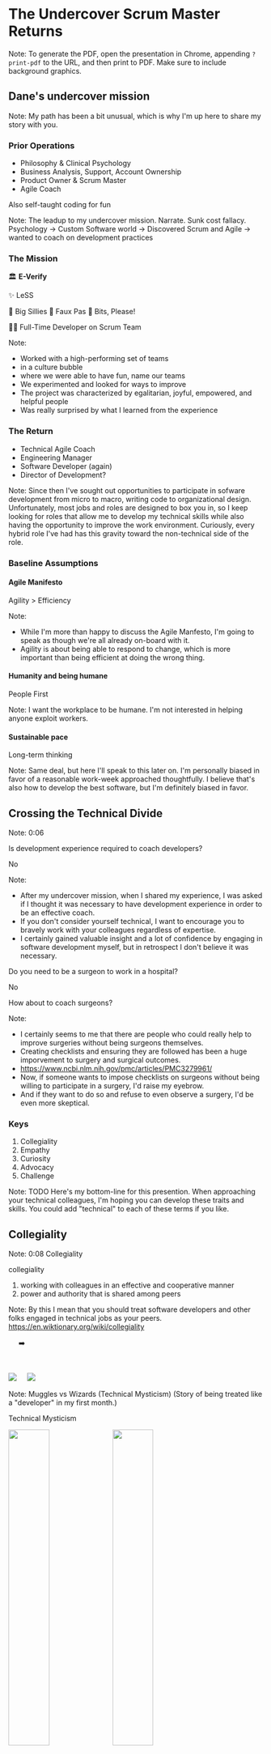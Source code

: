 <!-- .slide: data-background-image="cache/Agile2023-first-slide.jpg" data-background-size="contain" data-background-color="white" -->


<!-- .slide: data-background-image="cache/Agile2023-talk-title-slide.jpg" data-background-size="contain" data-background-color="white" -->



# The Undercover Scrum Master Returns

Note:
To generate the PDF, open the presentation in Chrome, appending `?print-pdf` to the URL, and then print to PDF. Make sure to include background graphics.


## Dane's undercover mission

Note:
My path has been a bit unusual, which is why I'm up here to share my story with you.


### Prior Operations

<ul>
<li class="fragment">Philosophy & Clinical Psychology</li>
<li class="fragment">Business Analysis, Support, Account Ownership</li>
<li class="fragment">Product Owner & Scrum Master</li>
<li class="fragment">Agile Coach</li>
</ul>

<p class="fragment">Also self-taught coding for fun</p>

Note:
The leadup to my undercover mission. Narrate.
Sunk cost fallacy.
Psychology -> Custom Software world -> Discovered Scrum and Agile -> wanted to coach on development practices


### The Mission

<p class="fragment">🏛️ <strong>E-Verify</strong></p>

<p class="fragment">✨ LeSS</p>

<p class="fragment">
🐳 Big Sillies 🦊 Faux Pas 👾 Bits, Please!
</p>

<p class="fragment">👨‍💻 Full-Time Developer on Scrum Team</p>

Note:
- Worked with a high-performing set of teams
- in a culture bubble
- where we were able to have fun, name our teams
- We experimented and looked for ways to improve
- The project was characterized by egalitarian, joyful, empowered, and helpful people
- Was really surprised by what I learned from the experience


### The Return

<ul>
<li class="fragment">Technical Agile Coach</li>
<li class="fragment">Engineering Manager</li>
<li class="fragment">Software Developer <span class="fragment">(again)</span></li>
<li class="fragment">Director of Development<span class="fragment">?</span></li>
</ul>

Note:
Since then I've sought out opportunities to participate in sofware development from micro to macro, writing code to organizational design.
Unfortunately, most jobs and roles are designed to box you in, so I keep looking for roles that allow me to develop my technical skills while also having the opportunity to improve the work environment.
Curiously, every hybrid role I've had has this gravity toward the non-technical side of the role.


### Baseline Assumptions


#### Agile Manifesto

<p class="fragment">Agility > Efficiency</p>

Note:
- While I'm more than happy to discuss the Agile Manfesto, I'm going to speak as though we're all already on-board with it.
- Agility is about being able to respond to change, which is more important than being efficient at doing the wrong thing.


#### Humanity and being humane

<p class="fragment">People First</p>

Note:
I want the workplace to be humane. I'm not interested in helping anyone exploit workers.


#### Sustainable pace

<p class="fragment">Long-term thinking</p>

Note:
Same deal, but here I'll speak to this later on. I'm personally biased in favor of a reasonable work-week approached thoughtfully. I believe that's also how to develop the best software, but I'm definitely biased in favor.



## Crossing the Technical Divide

Note:
0:06


Is development experience required to coach developers?

<p class="fragment">No</p>

Note:
- After my undercover mission, when I shared my experience, I was asked if I thought it was necessary to have development experience in order to be an effective coach.
- If you don't consider yourself technical, I want to encourage you to bravely work with your colleagues regardless of expertise.
- I certainly gained valuable insight and a lot of confidence by engaging in software development myself, but in retrospect I don't believe it was necessary.


Do you need to be a surgeon to work in a hospital?

<p class="fragment">No</p>


How about to coach surgeons?

Note:
- I certainly seems to me that there are people who could really help to improve surgeries without being surgeons themselves.
- Creating checklists and ensuring they are followed has been a huge imporvement to surgery and surgical outcomes.
- https://www.ncbi.nlm.nih.gov/pmc/articles/PMC3279961/
- Now, if someone wants to impose checklists on surgeons without being willing to participate in a surgery, I'd raise my eyebrow.
- And if they want to do so and refuse to even observe a surgery, I'd be even more skeptical.


### Keys

<ol>
<li class="fragment">Collegiality</li>
<li class="fragment">Empathy</li>
<li class="fragment">Curiosity</li>
<li class="fragment">Advocacy</li>
<li class="fragment">Challenge</li>
</ol>

Note: TODO
Here's my bottom-line for this presention.
When approaching your technical colleagues, I'm hoping you can develop these traits and skills.
You could add "technical" to each of these terms if you like.



## Collegiality

Note: 0:08 Collegiality


collegiality

1. working with colleagues in an effective and cooperative manner
2. power and authority that is shared among peers

Note:
By this I mean that you should treat software developers and other folks engaged in technical jobs as your peers.
https://en.wiktionary.org/wiki/collegiality


<img src="assets/muggle.jpg" class="fragment" />
<span style="vertical-align: 5em" class="fragment">➡️</span>
<img src="assets/wizard.jpg" class="fragment" />

Note:
Muggles vs Wizards (Technical Mysticism)
(Story of being treated like a "developer" in my first month.)


<p class="fragment strike">
Technical Mysticism
</p>


<img src="assets/blueprint.jpg" width="40%" class="fragment" />
<img src="assets/crane.jpg" width="40%" />


People who code are like
<p class="fragment strike">Crane Operators</p>
<p class="fragment">Architects</p>

Note:
Conversely, many times I've been treated as "just a worker," especially when discussing how many developers are needed and whether we can outsource and find cheaper labor.


> There are 2 hard problems in computer science: cache invalidation, naming things, and off-by-1 errors.

—Leon Bambrick

Note:
- https://twitter.com/secretGeek/status/7269997868
- https://martinfowler.com/bliki/TwoHardThings.html


Naming is hard. Words matter.

Note:
- Naming things in code is hard. We actually have discussions about this.
- Presentation by Mike Judge.
- Arlo Belshee's "Naming as a Process" https://www.digdeeproots.com/articles/naming-process/
- The names used for our roles matter too.
- Do we hold meetings for "developers-only"?
- I give in to a lot of easy terms, but I try to be careful how I speak.


Equality & Mutual Respect

Note:
Proposal: treat your technical colleagues as equals and with respect.
This is really what I'm getting after here.


ACTIVITY:

- Two stickies.
- Leave them on the easel pad on your way out.
- One thing you've done in the past to reinforce the technical divide.
- One thing you've done in the past to bridge the technical divide.

Note:
0:18


Dig deeper:

<ul>
<li class="fragment">Diversity, Equity, and Inclusion</li>
<li class="fragment">Psychological Safety <span class="fragment">(5 Ideals of DevOps)</span></li>
<li class="fragment">Clean Language</li>
<li class="fragment">Nonviolent Communication</li>
</ul>



## Empathy

Note: 0:20 Empathy


empathy

1. Identification with or understanding of the thoughts, feelings, or emotional state of another person.
2. Capacity to understand another person's point of view or the result of such understanding.

Note:
https://en.wiktionary.org/wiki/empathy


Understanding the programmers

Note: TODO
Story: as a scrum master I assumed the best of the members of my team, but I had a hard time understanding some of their preferences and behaviors. Why weren't they more excited about digging into our process and improving how we worked together? They seemed to want to just get on with the work.


Cognitive load and all the tech required

Note:
As soon as I showed up to code, I was hit with this tremendous cognitive load. I just wasn't expecting it.


<!-- .slide: data-background-image="assets/cog/cg-f-18.jpg" data-background-size="contain" data-background-color="white" data-transition="none" data-background-transition="none" -->
Note: In order just to get the code onto my machine, I had to learn to navigate...


<!-- .slide: data-background-image="assets/cog/cg-f-17.jpg" data-background-size="contain" data-background-color="white" data-transition="none" data-background-transition="none" -->
Note: Before trying to change the code I had to get it running on my laptop, but to do that I needed to set up and use...


<!-- .slide: data-background-image="assets/cog/cg-f-16.jpg" data-background-size="contain" data-background-color="white" data-transition="none" data-background-transition="none" -->
Note: I also have to run databases


<!-- .slide: data-background-image="assets/cog/cg-f-15.jpg" data-background-size="contain" data-background-color="white" data-transition="none" data-background-transition="none" -->
Note: That's all just to run the existing code. To actually do any work I need to understand the languages and frameworks used, including...


<!-- .slide: data-background-image="assets/cog/cg-f-14.jpg" data-background-size="contain" data-background-color="white" data-transition="none" data-background-transition="none" -->
Note: As a responsible developer, I also need to understand the tests and linters, which are written in...


<!-- .slide: data-background-image="assets/cog/cg-f-13.jpg" data-background-size="contain" data-background-color="white" data-transition="none" data-background-transition="none" -->
Note: The code doesn't just run on my laptop, though, so I need use tools to interact with the various systems that build and run the code, including...


<!-- .slide: data-background-image="assets/cog/cg-f-12b.jpg" data-background-size="contain" data-background-color="white" data-transition="none" data-background-transition="none" -->
Note: We've also got the logging and monitoring systems...


<!-- .slide: data-background-image="assets/cog/cg-f-12a.jpg" data-background-size="contain" data-background-color="white" data-transition="none" data-background-transition="none" -->
Note: There are other assorted technologies that come up on occasion, including...


<!-- .slide: data-background-image="assets/cog/cg-f-12.jpg" data-background-size="contain" data-background-color="white" data-transition="none" data-background-transition="none" -->
Note: (breathe) and...


<!-- .slide: data-background-image="assets/cog/cg-f-11.jpg" data-background-size="contain" data-background-color="white" data-transition="none" data-background-transition="none" -->
Note: Not to mention our communication tools.


<!-- .slide: data-background-image="assets/cog/cg-f-10.jpg" data-background-size="contain" data-background-color="white" data-transition="none" data-background-transition="none" -->
Note: That's just the languages and tools.


<!-- .slide: data-background-image="assets/cog/cg-f-09.jpg" data-background-size="contain" data-background-color="white" data-transition="none" data-background-transition="none" -->
Note: Even more important, I need to understand


<!-- .slide: data-background-image="assets/cog/cg-f-08.jpg" data-background-size="contain" data-background-color="white" data-transition="none" data-background-transition="none" -->


<!-- .slide: data-background-image="assets/cog/cg-f-07.jpg" data-background-size="contain" data-background-color="white" data-transition="none" data-background-transition="none" -->


<!-- .slide: data-background-image="assets/cog/cg-f-06.jpg" data-background-size="contain" data-background-color="white" data-transition="none" data-background-transition="none" -->


<!-- .slide: data-background-image="assets/cog/cg-f-05.jpg" data-background-size="contain" data-background-color="white" data-transition="none" data-background-transition="none" -->


<!-- .slide: data-background-image="assets/cog/cg-f-04.jpg" data-background-size="contain" data-background-color="white" data-transition="none" data-background-transition="none" -->


<!-- .slide: data-background-image="assets/cog/cg-f-03.jpg" data-background-size="contain" data-background-color="white" data-transition="none" data-background-transition="none" -->
Note: And on top of all of that, I'm trying to pay attention to


<!-- .slide: data-background-image="assets/cog/cg-f-02.jpg" data-background-size="contain" data-background-color="white" data-transition="none" data-background-transition="none" -->


<!-- .slide: data-background-image="assets/cog/cg-f-01.jpg" data-background-size="contain" data-background-color="white" data-transition="none" data-background-transition="none" -->


<!-- .slide: data-background-image="assets/cog/cg-f-00.jpg" data-background-size="contain" data-background-color="white" data-transition="none" data-background-transition="none" -->
Note: I had a little bit of an idea that all of this was going on. But when I went to do it myself, my perspective switched.


<!-- .slide: data-background-image="assets/cog/cg-f-000-reverse.jpg" data-background-size="contain" data-background-color="white" data-transition="none" data-background-transition="none" -->
Note: Navigating the code and tools were at the forefront of my mind, and the stuff I cared so much about as a Scrum Master faded into the background.


The joy of code

<div class="r-stack">
<div class="fragment fade-in-then-out">❌⚪⚪⚪⚪</div>
<div class="fragment fade-in-then-out">✅⚪⚪⚪⚪</div>
<div class="fragment fade-in-then-out">✅❌⚪⚪⚪</div>
<div class="fragment fade-in-then-out">✅✅⚪⚪⚪</div>
<div class="fragment fade-in-then-out">✅✅❌⚪⚪</div>
<div class="fragment fade-in-then-out">✅✅✅⚪⚪</div>
<div class="fragment fade-in-then-out">✅✅✅❌⚪</div>
<div class="fragment fade-in-then-out">✅✅✅✅⚪</div>
<div class="fragment fade-in-then-out">✅✅✅✅❌</div>
<div class="fragment fade-in-then-out">✅✅✅✅✅</div>
</div>

Note:
- On the other hand, there's a lot of pleasure to be found in writing code for many, including myself.
- If you enjoy solving puzzles you probably have a sense of the satisfaction that comes from getting code to work.


Thinking vs. typing

<div style="display: grid; grid-template-columns: 1fr 1fr">
<div class="fragment" data-fragment-index="2"><img src="cache/diff-big.png" /></div>
<div class="fragment" data-fragment-index="3">~3 minutes</div>
<div class="fragment" data-fragment-index="0"><img src="cache/diff-some.png" /></div>
<div class="fragment" data-fragment-index="1">~3 hours</div>
<div class="fragment"><img src="cache/diff-one.png" /></div>
<div class="fragment">~3 days</div>
</div>

Note:
0:31 Thinking vs. typing
- At a typing speed of 200 characters per minute, and a maximum line length of 80 characters, those 62 new lines should have taken me a maximum of 24 minutes, but definitely less since some of the lines are very short.


ACTIVITY:

Find an 8-letter word, such that you can repeatedly remove a single letter and still have an English word.

4-letter word example:
* chat
* cat
* at
* a

Note:
- HOW LONG WILL THIS TAKE?
- Too bad, you've only got 2 minutes, which is plenty of time to write out 36 characters.
- ACTIVITY: riddle (8 letters; like chat, cat, at, a)
- Answer is starting, staring, string, sting, sing, sin, in, i


Estimates are horrific for puzzle-solving


<!-- .slide: data-background-image="assets/patience-puzzle-together_s.jpg" data-background-size="contain" data-background-color="white" data-transition="none" data-background-transition="none" -->

Note:
- This is the existing state of the puzzle.


<!-- .slide: data-background-image="assets/patience-puzzle-apart_s.jpg" data-background-size="contain" data-background-color="white" data-transition="none" data-background-transition="none" -->

Note:
- This is the state we'd like to achieve.
- These are _incredibly_ clear requirements.
- Please to not bend or damage the pieces at all.
- Also, we need these exact pieces. Don't go buy new ones.
- Please tell me how long it will take you to complete this task.
- Silent writing: what's your estimate?


Feedback loops

<div class="r-stack">
<div class="fragment fade-in-then-out">❌⚪⚪⚪⚪</div>
<div class="fragment fade-in-then-out">⏳⚪⚪⚪⚪</div>
<div class="fragment fade-in-then-out">❌⚪⚪⚪⚪</div>
<div class="fragment fade-in-then-out">⏳⚪⚪⚪⚪</div>
<div class="fragment fade-in-then-out">✅⚪⚪⚪⚪</div>
<div class="fragment fade-in-then-out">✅❌⚪⚪⚪</div>
<div class="fragment fade-in-then-out">✅⏳⚪⚪⚪</div>
<div class="fragment fade-in-then-out">✅✅⚪⚪⚪</div>
<div class="fragment fade-in-then-out">⚫⚫⚫⚫⚫</div>
<div class="fragment fade-in-then-out">⏳⏳⏳⏳⏳</div>
<div class="fragment fade-in-then-out">❌✅❌❌✅</div>
<div class="fragment fade-in-then-out">⏳⏳⏳⏳⏳</div>
<div class="fragment fade-in-then-out">✅❌✅✅✅</div>
<div class="fragment fade-in-then-out">⏳⏳⏳⏳⏳</div>
<div class="fragment fade-in-then-out">✅✅✅❌✅</div>
</div>

Note:
Slow feedback loops let your mind wander and make focus difficult.


Dig deeper:

<ul>
<li class="fragment">Simplicity & Locality (5 Ideals of DevOps)</li>
<li class="fragment">Automate</li>
<li class="fragment">Speed up feedback loops</li>
<li class="fragment">Improve the relevance of feedback loops</li>
<li class="fragment">Developer Experience (DX)</li>
</ul>



## Curiosity

Note: 0:34 Curiosity


curiosity

1. the tendency to ask and learn about things by asking questions, investigating, or exploring.

Note:
https://en.wiktionary.org/wiki/curiosity


Don't be afraid

Note:
If you're involved in running a restaurant, you don't have to be a chef to be curious about the food, the techniques, the equipment, etc.


Look at the code and ask about it

Note:
If developers are hesitant to show you the code, that strikes me as something worth digging in to. Why?


ACTIVITY:

Read some code.

<p class="fragment">Compare with the second version.</p>
<p class="fragment">Check out the output.</p>
<p class="fragment">Spot the bug.</p>
<p class="fragment">Which version of the code would be easier to change?</p>

Note:
0:36 - 0:44
- Read the first block of section of code.
- Can you make sense of it? Discuss at your tables.
- If you're curious about something, let me know and I'll come over.
- Now, how about that second example?
- Some code is easier to read, even doing the same thing.
- On the back of the paper is the output to running some commands.
- Is there a problem? One bottles? Which code example will be easier to fix?


<!-- .slide: data-background-image="assets/t-shape.jpg" data-background-size="contain" data-background-color="white" data-transition="none" data-background-transition="none" -->

Note:
Growth mindset and the cross-bar of the T


Layers

<div style="font-size: 80%">

- . . .
- Human-Machine Interaction
- System Behavior
- Application Code
- Framework & Dependencies
- Programming Language
- Machine Language
- Instruction Set Architecture
- Microarchitecture
- Logic Gates
- Transistors
- Physics

</div>

Note:
Layers of an onion: you don't have to be an expert to appreciate and learn about - another layer


Learn to draw the architecture

Note:
- Here's a first step I challenge you to do at your work.
- Learn about your architecture.
- Don't worry if somebody has a different idea about what "architecture" means.
- This is about getting a shared understanding.


<!-- .slide: data-background-image="assets/chart/sys-14.jpg" data-background-size="contain" data-background-color="white" data-transition="none" data-background-transition="none" -->

Note:
- x


<!-- .slide: data-background-image="assets/chart/sys-13.jpg" data-background-size="contain" data-background-color="white" data-transition="none" data-background-transition="none" -->

Note:
- x


<!-- .slide: data-background-image="assets/chart/sys-12.jpg" data-background-size="contain" data-background-color="white" data-transition="none" data-background-transition="none" -->

Note:
- x


<!-- .slide: data-background-image="assets/chart/sys-11.jpg" data-background-size="contain" data-background-color="white" data-transition="none" data-background-transition="none" -->

Note:
- x


<!-- .slide: data-background-image="assets/chart/sys-10.jpg" data-background-size="contain" data-background-color="white" data-transition="none" data-background-transition="none" -->

Note:
- x


<!-- .slide: data-background-image="assets/chart/sys-09.jpg" data-background-size="contain" data-background-color="white" data-transition="none" data-background-transition="none" -->

Note:
- x


<!-- .slide: data-background-image="assets/chart/sys-08.jpg" data-background-size="contain" data-background-color="white" data-transition="none" data-background-transition="none" -->

Note:
- x


<!-- .slide: data-background-image="assets/chart/sys-07.jpg" data-background-size="contain" data-background-color="white" data-transition="none" data-background-transition="none" -->

Note:
- x


<!-- .slide: data-background-image="assets/chart/sys-06.jpg" data-background-size="contain" data-background-color="white" data-transition="none" data-background-transition="none" -->

Note:
- x


<!-- .slide: data-background-image="assets/chart/sys-05.jpg" data-background-size="contain" data-background-color="white" data-transition="none" data-background-transition="none" -->

Note:
- x


<!-- .slide: data-background-image="assets/chart/sys-04.jpg" data-background-size="contain" data-background-color="white" data-transition="none" data-background-transition="none" -->

Note:
- x


<!-- .slide: data-background-image="assets/chart/sys-03.jpg" data-background-size="contain" data-background-color="white" data-transition="none" data-background-transition="none" -->

Note:
- x


<!-- .slide: data-background-image="assets/chart/sys-02.jpg" data-background-size="contain" data-background-color="white" data-transition="none" data-background-transition="none" -->

Note:
- x


<!-- .slide: data-background-image="assets/chart/sys-01.jpg" data-background-size="contain" data-background-color="white" data-transition="none" data-background-transition="none" -->

Note:
- x


<!-- .slide: data-background-image="assets/chart/sys-00.jpg" data-background-size="contain" data-background-color="white" data-transition="none" data-background-transition="none" -->

Note:
- x


Dig deeper:

<ul>
<li class="fragment">Observe (Gemba Walks)</li>
<li class="fragment">Figure out enough to write markdown on GitHub</li>
<li class="fragment">Keep learning</li>
<li class="fragment">Try to code a little?</li>
</ul>



## Advocacy

Note: 0:46 Advocacy


advocacy

1. The act of arguing in favour of, or supporting someone or something.
2. The practice of supporting someone to make their voice heard.

Note:
https://en.wiktionary.org/wiki/advocacy


### The Modernization Story

<!-- .slide: data-background-image="assets/agile/agile-04.png" data-background-size="contain" data-background-color="white" data-transition="none" data-background-transition="none" -->


<!-- .slide: data-background-image="assets/agile/agile-04.png" data-background-size="contain" data-background-color="white" data-transition="none" data-background-transition="none" -->


<!-- .slide: data-background-image="assets/agile/agile-03.png" data-background-size="contain" data-background-color="white" data-transition="none" data-background-transition="none" -->


<!-- .slide: data-background-image="assets/agile/agile-02.png" data-background-size="contain" data-background-color="white" data-transition="none" data-background-transition="none" -->


<!-- .slide: data-background-image="assets/agile/agile-01.png" data-background-size="contain" data-background-color="white" data-transition="none" data-background-transition="none" -->


<!-- .slide: data-background-image="assets/agile/agile-00.png" data-background-size="contain" data-background-color="white" data-transition="none" data-background-transition="none" -->


<!-- .slide: data-background-image="assets/mod/mod-14.png" data-background-size="contain" data-background-color="white" data-transition="none" data-background-transition="none" -->


<!-- .slide: data-background-image="assets/mod/mod-13.png" data-background-size="contain" data-background-color="white" data-transition="none" data-background-transition="none" -->


<!-- .slide: data-background-image="assets/mod/mod-12.png" data-background-size="contain" data-background-color="white" data-transition="none" data-background-transition="none" -->


<!-- .slide: data-background-image="assets/mod/mod-11.png" data-background-size="contain" data-background-color="white" data-transition="none" data-background-transition="none" -->


<!-- .slide: data-background-image="assets/mod/mod-10.png" data-background-size="contain" data-background-color="white" data-transition="none" data-background-transition="none" -->


<!-- .slide: data-background-image="assets/mod/mod-09.png" data-background-size="contain" data-background-color="white" data-transition="none" data-background-transition="none" -->


<!-- .slide: data-background-image="assets/mod/mod-08.png" data-background-size="contain" data-background-color="white" data-transition="none" data-background-transition="none" -->


<!-- .slide: data-background-image="assets/mod/mod-07.png" data-background-size="contain" data-background-color="white" data-transition="none" data-background-transition="none" -->


<!-- .slide: data-background-image="assets/mod/mod-06.png" data-background-size="contain" data-background-color="white" data-transition="none" data-background-transition="none" -->


<!-- .slide: data-background-image="assets/mod/mod-05.png" data-background-size="contain" data-background-color="white" data-transition="none" data-background-transition="none" -->


<!-- .slide: data-background-image="assets/mod/mod-04.png" data-background-size="contain" data-background-color="white" data-transition="none" data-background-transition="none" -->


<!-- .slide: data-background-image="assets/mod/mod-03.png" data-background-size="contain" data-background-color="white" data-transition="none" data-background-transition="none" -->


<!-- .slide: data-background-image="assets/mod/mod-02.png" data-background-size="contain" data-background-color="white" data-transition="none" data-background-transition="none" -->


<!-- .slide: data-background-image="assets/mod/mod-01.png" data-background-size="contain" data-background-color="white" data-transition="none" data-background-transition="none" -->


<!-- .slide: data-background-image="assets/mod/mod-00.png" data-background-size="contain" data-background-color="white" data-transition="none" data-background-transition="none" -->


instead


> All models are wrong,<br />but some are useful

—George Box


<span class="fragment" style="font-size: 500%">🏡</span>

<ul>
<li class="fragment">Repair</li>
<li class="fragment">Maintain</li>
<li class="fragment">Remodel</li>
</ul>

Note:
- The "home" metaphor for a codebase.
- Take care of it.
- You might have to demolish and rebuild, but generally only if you've seriously neglected it.
- Software development is NOT like carpentry, plumbing, etc., though. Those have relatively predictable costs


Continuous Modernization<span class="fragment">™️</span>

Note:
"Continuous" things are still hot, right?


Do more, faster

Note:
- Story of not having time to "do it right" because the sprint was almost over.
- Product Owner: how soon can I get this?
- Scrum Master: is there anything blocking you?


### Metrics draw attention


<p class="fragment strike">Flow metrics:</p>

<p class="fragment">"More, faster" metrics:</p>

- Velocity
- Cycle Time
- Deadlines

Note:
These certainly aren't perfect, but they definitely draw attention to getting things done.


<!-- .slide: data-background-image="assets/metrics.jpg" data-background-color="white" -->


Morale metrics:

- Niko niko
- Employee Net Promoter Score (NPS)
- Engagement and enablement surveys

Note:
Also far from perfect, and they can be meaningless or abused, but they draw attention to the work environment.


<!-- .slide: data-background-image="assets/Lego_Niko_Niko.jpg" data-background-color="white" -->


Code quality metrics:

- Count of TODO comments in the code
- Code smells
- Test coverage

Note:
- These are each terrible metrics that invite gaming the system to make the metrics look good.
- Just like the other kinds of metrics, they're much better as a tool for the team to use rather than for management.
- BUT, the presence of one of these metrics brings attention to investing in code quality.
- It also gives the people working on the code an easy way to tie their code quality investments to a metric others ostensibly care about.


<!-- .slide: data-background-image="assets/technical-metrics.png" data-background-size="contain" data-background-color="white" -->


> Balance out metrics that focus on "more, faster!" with ones that focus on morale and on code quality.

— Dane Weber, this presentation


<!-- .slide: data-background-image="assets/f1-painting.jpg" data-background-size="contain" data-background-color="white" data-transition="none" data-background-transition="none" data-background-opacity="1" -->

Note:
- Art by Jeanne Weber, 2023
- A racing team Caring about the same thing: the whole season.
- Destroying a car to win a single race isn't sustainable.
- Keeping the car in a showroom in pristine condition doesn't win.


<!-- .slide: data-background-image="assets/f1-painting.jpg" data-background-size="contain" data-background-color="white" data-transition="none" data-background-transition="none" data-background-opacity="0.2" -->

<ul>
<li class="fragment">Driver</li>
<li class="fragment">Trainer</li>
<li class="fragment">Mechanic</li>
<li class="fragment">Data Analysts</li>
<li class="fragment">Strategists</li>
<li class="fragment">Track Team</li>
<li class="fragment">Designers</li>
<li class="fragment">Simulation Team</li>
<li class="fragment">Manufacturing Team</li>
<li class="fragment"><em>more!</em></li>
</ul>

Note:
* If you consider a professional racing team, you'll see that the driver and the pit crew are all working toward the same goal.
* They're all professionals, and they all care about the same thing.
* Not just this race, but all of the races in the season.


<!-- .slide: data-auto-animate -->

Software is weird.

Note:
- Story about (USCSF) great, well-written code from three years ago.
- Used the then-current versions of frameworks and libraries.
- App available in the Play Store.
- Unchanged, the app fell behind the requirements and was delisted.
- Upgrading took many weeks of a team to fully upgrade and relist.
- There wasn't anything wrong three years ago.
- What went wrong was that the world changed and the app was left standing still.


<!-- .slide: data-auto-animate -->

Software is weird.

<ol>
<li class="fragment">The code is great.</li>
<li class="fragment">Everything else changes.</li>
<li class="fragment">The code is unchanged.</li>
<li class="fragment">The code is now broken or useless.</li>
</ol>

Note:
- Code doesn't rot or wear out like physical objects.
- So how does this happen?


<!-- .slide: data-background-image="cache/Alice_queen2.jpg" data-background-size="contain" data-background-color="white" data-background-opacity="1" -->


<!-- .slide: data-background-image="cache/Alice_queen2.jpg" data-background-size="contain" data-background-color="white" data-background-opacity="0.2" -->

## Red queen problem

> Now, here, you see, it takes all the running you can do, to keep in the same place.

—Lewis Carroll, _Through the Looking-Glass_

Note:
en.wikipedia.org/wiki/Red_Queen_hypothesis
- There's a hypothesis in biology that species must continue to adapt, along the lines of the running Red Queen, in order to maintain their place.
- An herbivore species eating a given plant will be displaced when that plant species develops a toxin unless it develops a tolerance or the ability to eat another kind of plant.
- It isn't that the herbivores wore out or went backwards, it's that their environment changed.


<!-- .slide: data-background-image="cache/Alice_queen2.jpg" data-background-size="contain" data-background-color="white" data-background-opacity="0.2" -->

<ul>
<li class="fragment">Build on the shoulders of giants</li>
<li class="fragment">They move and change</li>
<li class="fragment">Your system needs to keep up too</li>
</ul>

Note:
- Software developers can create amazing, highly capable systems in record time by building on the shoulders of giants (languages, frameworks, libraries, etc.)
- A lot of the software that I've worked on is valuable precisely because it communicates with networked systems and runs on multiple platforms.
- The other systems are changing, the network is changing, and the libraries and languages are changing.


<span style="font-size: 500%">🏡 + 👑</span>

<ul>
<li class="fragment">Sewage has a new pipe size</li>
<li class="fragment">We need ethernet in the walls</li>
<li class="fragment">Mobility pods require a landing pad</li>
</ul>

Note:
- Maintenance isn't about replacing broken parts, but bringing the house "up to date."
- TCO (Total Cost of Ownership)


ACTIVITY:

Discussions in groups of 3-4.

Who currently advocates for improving technical practices, quality, and automation on your team?

Note: 0:56 - 1:00
ACTIVITY: brief discussions in groups of 3 or 4 about who currently advocates - for improving technical practices, quality, and automation on your team.


Dig deeper:

<ul>
<li class="fragment">Testing (so many kinds!)</li>
<li class="fragment">Automation for team happiness</li>
<li class="fragment">Focus, Flow, and Joy (5 Ideals of DevOps)</li>
<li class="fragment">Customer Focus (also 5 Ideals of DevOps)</li>
</ul>



## Challenge

Note: 1:00 Challenge


challenge

1. a dare
2. a difficult task

Note:
https://en.wiktionary.org/wiki/challenge


> No matter how it looks at first, it's always a people problem.

—Gerald M. Weinberg, _Quality Software Management: Systems Thinking_

Note:
I'm always learning and I just heard this quote from Anne-Marie in Monday's keynote.


> Software projects are people projects.

— Dane Weber, this presentation


Take your place in the mob (ensemble)

Note:
- https://events.agilealliance.org/Agile2023/speaker/731171/nazee-hajebi
- Nazee Hajebi led a session on Tuesday titled "Facilitating Mob Programming as a Less Technical Coach"


<!-- .slide: data-background-image="assets/kids_ensemble_programming.jpg" data-background-color="white" data-transition="none" data-background-transition="none" -->

Note:
- Hunter Industries story
- There are some great practices around mob-programming
- Fundamentally, though, it's this: everybody works together on the same thing at the same time.


<p class="fragment strike">Pair programming</p>
<p class="fragment">Pairing</p>

Note:
- It's a skill.
- If it's not working, that's probably about the human dynamic.
- But I also think it's valuable to try pairing on non-code tasks.
- Story: Pairing with designers on myUSCIS.


> Programs must be written for people to read, and only incidentally for machines to execute.

—Harold Abelson, Gerald Jay Sussman, and Julie Sussman, _Structure and Interpretation of Computer Programs_


Code is for people.

<p class="fragment">Is it readable?</p>

Note:
- I'm challenging you to be willing to look at your team's code with them.
- If they perform code reviews, ask to join in.
- Are you _sure_ everyone on the team understands the code? Or are others making the same assumption you are?


Developer Experience (DX)

Note:
- I already mentioned this, but y'all know about reducing batch size and reducing cycle time.
- You can apply that to the work of coding at the level of making changes and seeing test results.
- Anchore story.


Who are the tests for?

<ul>
<li class="fragment">The team?</li>
<li class="fragment">The customer?</li>
<li class="fragment">Someone else?</li>
<li class="fragment">Are they providing confidence?</li>
<li class="fragment">Are they providing critique and insight?</li>
</ul>

Note:
- Agile Testing Quadrants


Tests are not an end in themselves.


Bonus:

```
Given I am presenting with reveal.js
And my deck has more slides remaining
When I press the spacebar
Then the next slide is shown
```

Note:
- Gherkin is a language for non-coders to code tests.


Dig deeper:

<ul>
<li class="fragment">Improvement of Daily Work (5 Ideals of DevOps)</li>
<li class="fragment">Agile Testing Quadrants</li>
<li class="fragment">Mobbing, mobbing, mobbing!</li>
<li class="fragment">FAST Agile</li>
</ul>


ACTIVITY:

Please challenge me.

<p class="fragment">In addition to the conference's feedback form, please write one each:</p>

<ul>
<li class="fragment">Something you thought really mattered. (plus)</li>
<li class="fragment">A way you think I could improve this. (delta)</li>
</ul>

<p class="fragment">📥 Please leave these on the other easel.</p>



<div style="display: grid">
<div style="grid-column: span 2; padding: 2vh">
<strong>The Undercover Scrum Master Returns</strong>
<a style="font-size: 50%" href="https://daneweber.github.io/presentations/TheUndercoverScrumMasterReturns/">https://daneweber.github.io/presentations/TheUndercoverScrumMasterReturns/</a>
</div>
<div>
<ul>
<li>Collegiality</li>
<li>Empathy</li>
<li>Curiosity</li>
<li>Advocacy</li>
<li>Challenge</li>
</ul></div>
<div>
<strong>Dane Weber</strong>
<a href="http://daneweber.com/">daneweber.com</a>

📥 On your way out:
- Plus and Delta
- Technical divide examples from earlier.
</div>
</div>



<!-- .slide: data-background-image="cache/Agile2023-last-slide.jpg" data-background-size="contain" data-background-color="white" -->
